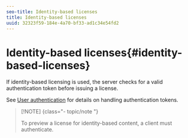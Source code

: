 ```yaml
---
seo-title: Identity-based licenses
title: Identity-based licenses
uuid: 32323f59-184e-4a70-bf33-ad1c34e54fd2
---
```


# Identity-based licenses{#identity-based-licenses}

If identity-based licensing is used, the server checks for a valid authentication token before issuing a license.

See [User authentication](../../../protecting-content/implementing-the-license-server/licenses-user-authentication.md) for details on handling authentication tokens.

>[!NOTE] {class="- topic/note "}
>
>To preview a license for identity-based content, a client must authenticate.

